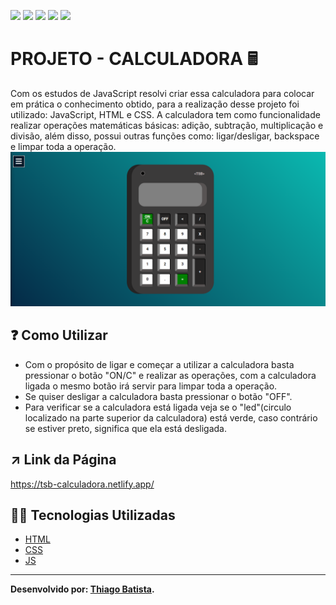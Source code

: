 ![](https://img.shields.io/badge/HTML5-black?style=for-the-badge&logo=html5&logoColor=red) ![](https://img.shields.io/badge/JavaScript-black?style=for-the-badge&logo=javascript&logoColor=yellow) ![](https://img.shields.io/badge/CSS3-black?style=for-the-badge&logo=css3&logoColor=blue) ![](https://img.shields.io/badge/Visual_Studio_Code-black?style=for-the-badge&logo=visual%20studio%20code&logoColor=blue) ![](https://img.shields.io/badge/Markdown-000000?style=for-the-badge&logo=markdown&logoColor=white)
# PROJETO - CALCULADORA 🖩
Com os estudos de JavaScript resolvi criar essa calculadora para colocar em prática o conhecimento obtido, para a realização desse projeto foi utilizado: JavaScript, HTML e CSS. A calculadora tem como funcionalidade realizar operações matemáticas básicas: adição, subtração, multiplicação e divisão, além disso, possui outras funções como: ligar/desligar, backspace e limpar toda a operação. 
![](/resultado/Calculadora.png)

## ❓ Como Utilizar
- Com o propósito de ligar e começar a utilizar a calculadora basta pressionar o botão "ON/C" e realizar as operações, com a calculadora ligada o mesmo botão irá servir para limpar toda a operação.
- Se quiser desligar a calculadora basta pressionar o botão "OFF". 
- Para verificar se a calculadora está ligada veja se o "led"(circulo localizado na parte superior da calculadora) está verde, caso contrário se estiver preto, significa que ela está desligada.

## ↗️ Link da Página
https://tsb-calculadora.netlify.app/

## 👨‍💻 Tecnologias Utilizadas
* [HTML](https://developer.mozilla.org/pt-BR/docs/Web/HTML)
* [CSS](https://developer.mozilla.org/pt-BR/docs/Web/CSS)
* [JS](https://developer.mozilla.org/pt-BR/docs/Web/JavaScript)
***
**Desenvolvido por: [Thiago Batista](https://github.com/ThiagoSantosBatista/).**